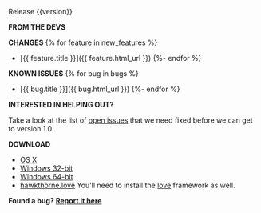 Release {{version}}

**FROM THE DEVS**

**CHANGES**
{% for feature in new_features %}
- [{{ feature.title }}]({{ feature.html_url }})
{%- endfor %}

**KNOWN ISSUES**
{% for bug in bugs %}
- [{{ bug.title }}]({{ bug.html_url }})
{%- endfor %}

**INTERESTED IN HELPING OUT?**

Take a look at the list of [open
issues](https://github.com/hawkthorne/hawkthorne-journey/issues?milestone=1&state=open)
that we need fixed before we can get to version 1.0.

**DOWNLOAD**

- [OS X](http://files.projecthawkthorne.com/releases/latest/hawkthorne-osx.zip)
- [Windows 32-bit](http://files.projecthawkthorne.com/releases/latest/hawkthorne-win-x86.zip)
- [Windows 64-bit](http://files.projecthawkthorne.com/releases/latest/hawkthorne-win-x64.zip)
- [hawkthorne.love](http://files.projecthawkthorne.com/releases/latest/hawkthorne.love)
  You'll need to install the [love](http://love2d.org) framework as well.

**Found a bug? [Report it here](https://github.com/hawkthorne/hawkthorne-journey/issues?state=open)**

